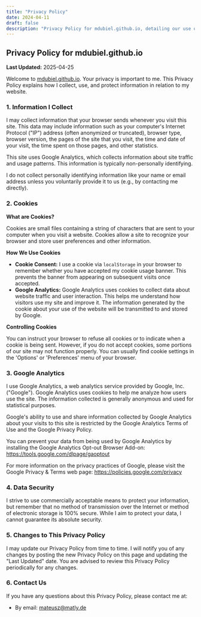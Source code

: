 ```yaml
---
title: "Privacy Policy"
date: 2024-04-11
draft: false
description: "Privacy Policy for mdubiel.github.io, detailing our use of cookies, Google Analytics, and data handling practices."
---
```


## Privacy Policy for mdubiel.github.io

**Last Updated:** 2025-04-25

Welcome to [mdubiel.github.io](https://mdubiel.github.io). Your privacy is important to me. This Privacy Policy explains how I collect, use, and protect information in relation to my website.

### 1. Information I Collect

I may collect information that your browser sends whenever you visit this site. This data may include information such as your computer's Internet Protocol ("IP") address (often anonymized or truncated), browser type, browser version, the pages of the site that you visit, the time and date of your visit, the time spent on those pages, and other statistics.

This site uses Google Analytics, which collects information about site traffic and usage patterns. This information is typically non-personally identifying.

I do not collect personally identifying information like your name or email address unless you voluntarily provide it to us (e.g., by contacting me directly).

### 2. Cookies

**What are Cookies?**

Cookies are small files containing a string of characters that are sent to your computer when you visit a website. Cookies allow a site to recognize your browser and store user preferences and other information.

**How We Use Cookies**

*   **Cookie Consent:** I use a cookie via `localStorage` in your browser to remember whether you have accepted my cookie usage banner. This prevents the banner from appearing on subsequent visits once accepted.
*   **Google Analytics:** Google Analytics uses cookies to collect data about website traffic and user interaction. This helps me understand how visitors use my site and improve it. The information generated by the cookie about your use of the website will be transmitted to and stored by Google.

**Controlling Cookies**

You can instruct your browser to refuse all cookies or to indicate when a cookie is being sent. However, if you do not accept cookies, some portions of our site may not function properly. You can usually find cookie settings in the 'Options' or 'Preferences' menu of your browser.

### 3. Google Analytics

I use Google Analytics, a web analytics service provided by Google, Inc. ("Google"). Google Analytics uses cookies to help me analyze how users use the site. The information collected is generally anonymous and used for statistical purposes.

Google's ability to use and share information collected by Google Analytics about your visits to this site is restricted by the Google Analytics Terms of Use and the Google Privacy Policy.

You can prevent your data from being used by Google Analytics by installing the Google Analytics Opt-out Browser Add-on: https://tools.google.com/dlpage/gaoptout

For more information on the privacy practices of Google, please visit the Google Privacy & Terms web page: https://policies.google.com/privacy

### 4. Data Security

I strive to use commercially acceptable means to protect your information, but remember that no method of transmission over the Internet or method of electronic storage is 100% secure. While I aim to protect your data, I cannot guarantee its absolute security.

### 5. Changes to This Privacy Policy

I may update our Privacy Policy from time to time. I will notify you of any changes by posting the new Privacy Policy on this page and updating the "Last Updated" date. You are advised to review this Privacy Policy periodically for any changes.

### 6. Contact Us

If you have any questions about this Privacy Policy, please contact me at:

*   By email: mateusz@matly.de

